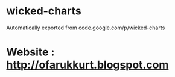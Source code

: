 # wicked-charts
Automatically exported from code.google.com/p/wicked-charts
# Website : http://ofarukkurt.blogspot.com
